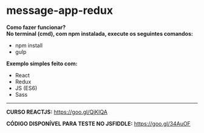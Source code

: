 # message-app-redux

<b>Como fazer funcionar?</b>
<br>
<b>No terminal (cmd), com npm instalada, execute os seguintes comandos:</b>
- npm install
- gulp

<b>Exemplo simples feito com:</b>
- React
- Redux
- JS (ES6)
- Sass

<hr />

<b>CURSO REACTJS:</b> https://goo.gl/QjKIQA

<b>CÓDIGO DISPONÍVEL PARA TESTE NO JSFIDDLE:</b> https://goo.gl/34AuOF
